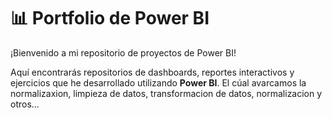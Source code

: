 # 📊 Portfolio de Power BI

¡Bienvenido a mi repositorio de proyectos de Power BI!  

Aquí encontrarás repositorios de dashboards, reportes interactivos y ejercicios que he desarrollado utilizando **Power BI**.
El cúal avarcamos la normalizaxion, limpieza de datos, transformacion de datos, normalizacion y otros...
